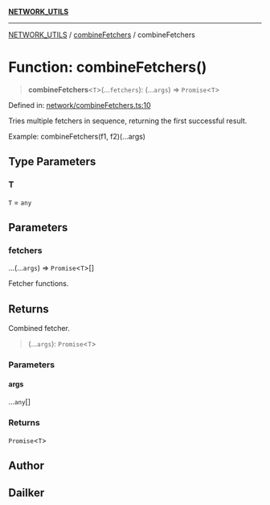 [**NETWORK_UTILS**](../../README.md)

***

[NETWORK_UTILS](../../README.md) / [combineFetchers](../README.md) / combineFetchers

# Function: combineFetchers()

> **combineFetchers**\<`T`\>(...`fetchers`): (...`args`) => `Promise`\<`T`\>

Defined in: [network/combineFetchers.ts:10](https://github.com/dailker/everyutil-js/blob/b3e269da55b7d96c15eb37e98c5c4f6b94f05f6f/src/network/combineFetchers.ts#L10)

Tries multiple fetchers in sequence, returning the first successful result.

Example: combineFetchers(f1, f2)(...args)

## Type Parameters

### T

`T` = `any`

## Parameters

### fetchers

...(...`args`) => `Promise`\<`T`\>[]

Fetcher functions.

## Returns

Combined fetcher.

> (...`args`): `Promise`\<`T`\>

### Parameters

#### args

...`any`[]

### Returns

`Promise`\<`T`\>

## Author

## Dailker
